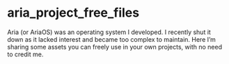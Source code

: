 # aria_project_free_files
Aria (or AriaOS) was an operating system I developed. I recently shut it down as it lacked interest and became too complex to maintain. Here I’m sharing some assets you can freely use in your own projects, with no need to credit me.
